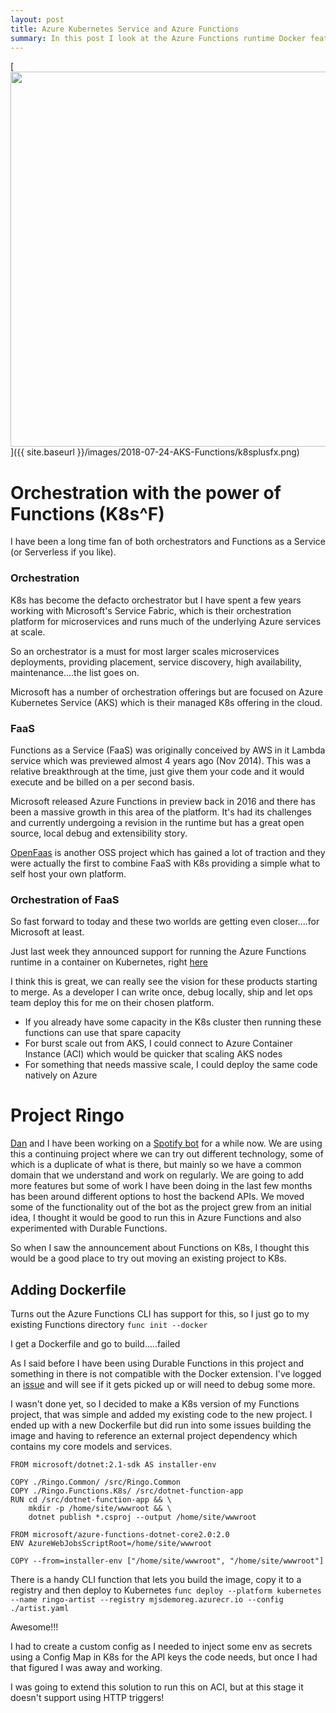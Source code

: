 ```yaml
---
layout: post
title: Azure Kubernetes Service and Azure Functions
summary: In this post I look at the Azure Functions runtime Docker feature, which allows us to package up this Serverless runtime and execute it anywhere
---
```


[<img src="{{ site.baseurl }}/images/2018-07-24-AKS-Functions/k8splusfx.png" style="width: 600px;"/>]({{ site.baseurl }}/images/2018-07-24-AKS-Functions/k8splusfx.png)

# Orchestration with the power of Functions (K8s^F)

I have been a long time fan of both orchestrators and Functions as a Service (or Serverless if you like).

### Orchestration
K8s has become the defacto orchestrator but I have spent a few years working with Microsoft's Service Fabric, which is their orchestration platform for microservices and runs much of the underlying Azure services at scale.

So an orchestrator is a must for most larger scales microservices deployments, providing placement, service discovery, high availability, maintenance....the list goes on.

Microsoft has a number of orchestration offerings but are focused on Azure Kubernetes Service (AKS) which is their managed K8s offering in the cloud.

### FaaS
Functions as a Service (FaaS) was originally conceived by AWS in it Lambda service which was previewed almost 4 years ago (Nov 2014). This was a relative breakthrough at the time, just give them your code and it would execute and be billed on a per second basis.

Microsoft released Azure Functions in preview back in 2016 and there has been a massive growth in this area of the platform. It's had its challenges and currently undergoing a revision in the runtime but has a great open source, local debug and extensibility story.

[OpenFaas](https://docs.openfaas.com/) is another OSS project which has gained a lot of traction and they were actually the first to combine FaaS with K8s providing a simple what to self host your own platform.


### Orchestration of FaaS
So fast forward to today and these two worlds are getting even closer....for Microsoft at least.

Just last week they announced support for running the Azure Functions runtime in a container on Kubernetes, right [here](https://github.com/Azure/azure-functions-core-tools#getting-started-on-kubernetes)

I think this is great, we can really see the vision for these products starting to merge. As a developer I can write once, debug locally, ship and let ops team deploy this for me on their chosen platform.
* If you already have some capacity in the K8s cluster then running these functions can use that spare capacity
* For burst scale out from AKS, I could connect to Azure Container Instance (ACI) which would be quicker that scaling AKS nodes
* For something that needs massive scale, I could deploy the same code natively on Azure

# Project Ringo

[Dan](https://twitter.com/DanielLarsenNZ) and I have been working on a [Spotify bot](https://github.com/Ringobot/ringo) for a while now. We are using this a continuing project where we can try out different technology, some of which is a duplicate of what is there, but mainly so we have a common domain that we understand and work on regularly. We are going to add more features but some of work I have been doing in the last few months has been around different options to host the backend APIs.
We moved some of the functionality out of the bot as the project grew from an initial idea, I thought it would be good to run this in Azure Functions and also experimented with Durable Functions.

So when I saw the announcement about Functions on K8s, I thought this would be a good place to try out moving an existing project to K8s.

## Adding Dockerfile

Turns out the Azure Functions CLI has support for this, so I just go to my existing Functions directory
`func init --docker`

I get a Dockerfile and go to build.....failed

As I said before I have been using Durable Functions in this project and something in there is not compatible with the Docker extension. I've logged an [issue](https://github.com/Azure/azure-functions-core-tools/issues/598) and will see if it gets picked up or will need to debug some more.

I wasn't done yet, so I decided to make a K8s version of my Functions project, that was simple and added my existing code to the new project. I ended up with a new Dockerfile but did run into some issues building the image and having to reference an external project dependency which contains my core models and services.

```
FROM microsoft/dotnet:2.1-sdk AS installer-env

COPY ./Ringo.Common/ /src/Ringo.Common
COPY ./Ringo.Functions.K8s/ /src/dotnet-function-app
RUN cd /src/dotnet-function-app && \
    mkdir -p /home/site/wwwroot && \
    dotnet publish *.csproj --output /home/site/wwwroot

FROM microsoft/azure-functions-dotnet-core2.0:2.0
ENV AzureWebJobsScriptRoot=/home/site/wwwroot

COPY --from=installer-env ["/home/site/wwwroot", "/home/site/wwwroot"]
```

There is a handy CLI function that lets you build the image, copy it to a registry and then deploy to Kubernetes
`func deploy --platform kubernetes --name ringo-artist --registry mjsdemoreg.azurecr.io --config ./artist.yaml`

Awesome!!!

I had to create a custom config as I needed to inject some env as secrets using a Config Map in K8s for the API keys the code needs, but once I had that figured I was away and working.

I was going to extend this solution to run this on ACI, but at this stage it doesn't support using HTTP triggers!